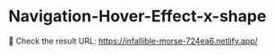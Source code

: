 # Navigation-Hover-Effect-x-shape
:volcano: Check the result URL: https://infallible-morse-724ea6.netlify.app/
